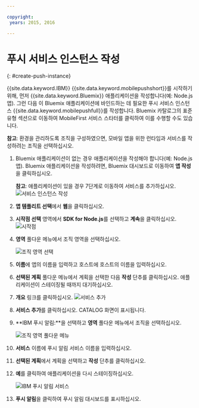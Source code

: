 ```yaml
---

copyright:
 years: 2015, 2016

---
```


# 푸시 서비스 인스턴스 작성
{: #create-push-instance}

{{site.data.keyword.IBM}} {{site.data.keyword.mobilepushshort}}를 시작하기 위해, 먼저 {{site.data.keyword.Bluemix}} 애플리케이션을 작성합니다(예: Node.js 앱). 그런 다음 이 Bluemix 애플리케이션에 바인드하는 데 필요한 푸시 서비스 인스턴스 {{site.data.keyword.mobilepushfull}}를 작성합니다. Bluemix 카탈로그의 표준 유형 섹션으로 이동하여 MobileFirst 서비스 스타터를 클릭하여 이를 수행할 수도 있습니다. 

**참고**: 환경을 관리하도록 조직을 구성하였으면, 모바일 앱을 위한 런타임과 서비스를 작성하려는 조직을 선택하십시오. 


1. Bluemix 애플리케이션이 없는 경우 애플리케이션을 작성해야 합니다(예: Node.js 앱). Bluemix 애플리케이션을 작성하려면, Bluemix 대시보드로 이동하여 **앱 작성**을 클릭하십시오. 
	
	**참고**: 애플리케이션이 있을 경우 7단계로 이동하여 서비스를 추가하십시오. ![서비스 인스턴스 작성](images/create_service_instance1.jpg "서비스 인스턴스 작성")

1. **앱 템플리트 선택**에서 **웹**을 클릭하십시오. 

3. **시작점 선택** 영역에서 **SDK for Node.js**를 선택하고 **계속**을 클릭하십시오. ![시작점](images/create_service_nodejs2.jpg) 

4. **영역** 풀다운 메뉴에서 조직 영역을 선택하십시오. 

	![
조직 영역 선택](images/create_a_service3.jpg)
1. **이름**에 앱의 이름을 입력하고 호스트에 호스트의 이름을 입력하십시오. 

1. **선택된 계획** 풀다운 메뉴에서 계획을 선택한 다음 **작성** 단추를 클릭하십시오. 애플리케이션이 스테이징될 때까지 대기하십시오. 

1. **개요** 링크를 클릭하십시오. ![서비스 추가](images/create_service_add4.jpg)
1. **서비스 추가**를 클릭하십시오. CATALOG 화면이 표시됩니다. 

1. **IBM 푸시 알림:**을 선택하고 **영역** 풀다운 메뉴에서 조직을 선택하십시오. 

	![조직 영역 풀다운 메뉴](images/create_service_org.jpg)
1. **서비스** 이름에 푸시 알림 서비스 이름을 입력하십시오. 

1. **선택된 계획**에서 계획을 선택하고 **작성** 단추를 클릭하십시오. 

1. **예**를 클릭하여 애플리케이션을 다시 스테이징하십시오. 

	![IBM 푸시 알림 서비스](images/create_service_notification5.jpg)

1. **푸시 알림**을 클릭하여 푸시 알림 대시보드를 표시하십시오. 
